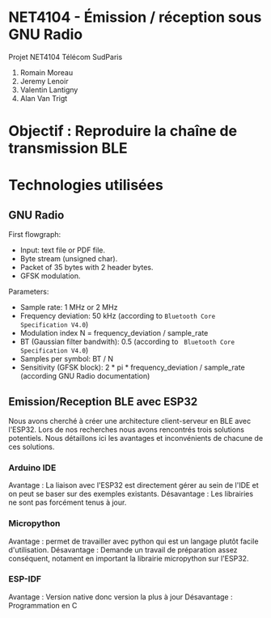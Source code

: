 # NET4104 - Émission / réception sous GNU Radio
Projet NET4104 Télécom SudParis
1. Romain Moreau
2. Jeremy Lenoir
3. Valentin Lantigny
4. Alan Van Trigt

# Objectif : Reproduire la chaîne de transmission BLE
# Technologies utilisées
## GNU Radio

First flowgraph:

- Input: text file or PDF file.
- Byte stream (unsigned char).
- Packet of 35 bytes with 2 header bytes.
- GFSK modulation.

Parameters:

- Sample rate: 1 MHz or 2 MHz
- Frequency deviation: 50 kHz (according to `Bluetooth Core Specification V4.0`)
- Modulation index N = frequency_deviation / sample_rate
- BT (Gaussian filter bandwith): 0.5 (according to ` Bluetooth Core Specification V4.0`)
- Samples per symbol: BT / N
- Sensitivity (GFSK block): 2 * pi * frequency_deviation / sample_rate (according GNU Radio documentation)

## Emission/Reception BLE avec ESP32
Nous avons cherché à créer une architecture client-serveur en BLE avec l'ESP32. Lors de nos recherches nous avons rencontrés trois solutions potentiels. Nous détaillons ici les avantages et inconvénients de chacune de ces solutions.

### Arduino IDE 
Avantage : La liaison avec l'ESP32 est directement gérer au sein de l'IDE et on peut se baser sur des exemples existants.
Désavantage : Les librairies ne sont pas forcément tenus à jour.

### Micropython
Avantage : permet de travailler avec python qui est un langage plutôt facile d'utilisation.
Désavantage : Demande un travail de préparation assez conséquent, notament en important la librairie micropython sur l'ESP32.

### ESP-IDF
Avantage : Version native donc version la plus à jour
Désavantage : Programmation en C